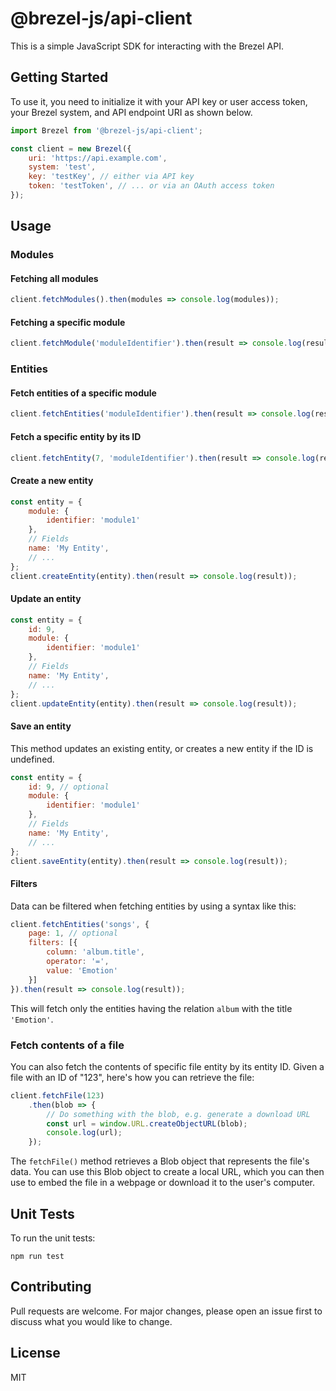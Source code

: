 # @brezel-js/api-client

This is a simple JavaScript SDK for interacting with the Brezel API.

## Getting Started

To use it, you need to initialize it with your API key or user access token, your Brezel system, and API endpoint URI as shown below.

```jsx
import Brezel from '@brezel-js/api-client';

const client = new Brezel({
    uri: 'https://api.example.com',
    system: 'test',
    key: 'testKey', // either via API key
    token: 'testToken', // ... or via an OAuth access token
});
```

## Usage

### Modules

#### Fetching all modules

```jsx
client.fetchModules().then(modules => console.log(modules));
```

#### Fetching a specific module

```jsx
client.fetchModule('moduleIdentifier').then(result => console.log(result));
```

### Entities

#### Fetch entities of a specific module

```jsx
client.fetchEntities('moduleIdentifier').then(result => console.log(result));
```

#### Fetch a specific entity by its ID
```jsx
client.fetchEntity(7, 'moduleIdentifier').then(result => console.log(result));
```

#### Create a new entity
```jsx
const entity = {
    module: {
        identifier: 'module1'
    },
    // Fields
    name: 'My Entity',
    // ...
};
client.createEntity(entity).then(result => console.log(result));
```

#### Update an entity
```jsx
const entity = {
    id: 9,
    module: {
        identifier: 'module1'
    },
    // Fields
    name: 'My Entity',
    // ...
};
client.updateEntity(entity).then(result => console.log(result));
```

#### Save an entity

This method updates an existing entity, or creates a new entity if the ID is undefined.

```jsx
const entity = {
    id: 9, // optional
    module: {
        identifier: 'module1'
    },
    // Fields
    name: 'My Entity',
    // ...
};
client.saveEntity(entity).then(result => console.log(result));
```

#### Filters
Data can be filtered when fetching entities by using a syntax like this:

```jsx
client.fetchEntities('songs', {
    page: 1, // optional
    filters: [{
        column: 'album.title',
        operator: '=',
        value: 'Emotion'
    }]
}).then(result => console.log(result));
```

This will fetch only the entities having the relation `album` with the title `'Emotion'`.


### Fetch contents of a file

You can also fetch the contents of specific file entity by its entity ID. Given a file with an ID of "123", here's how you can retrieve the file:

```jsx
client.fetchFile(123)
    .then(blob => {
        // Do something with the blob, e.g. generate a download URL
        const url = window.URL.createObjectURL(blob);
        console.log(url);
    });
```

The `fetchFile()` method retrieves a Blob object that represents the file's data. You can use this Blob object to create a local URL, which you can then use to embed the file in a webpage or download it to the user's computer.


## Unit Tests

To run the unit tests:

`npm run test`


## Contributing

Pull requests are welcome. For major changes, please open an issue first to discuss what you would like to change.

## License
MIT
